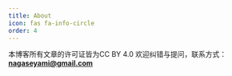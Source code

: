 ```yaml
---
title: About
icon: fas fa-info-circle
order: 4
---
```


本博客所有文章的许可证皆为CC BY 4.0
欢迎纠错与提问，联系方式：**nagaseyami@gmail.com**
